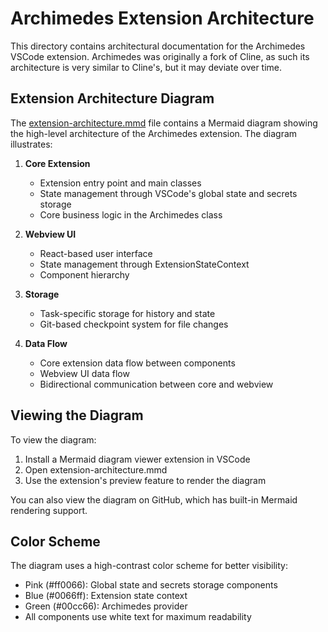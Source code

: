 # Archimedes Extension Architecture

This directory contains architectural documentation for the Archimedes VSCode extension. Archimedes was originally a fork of Cline, as such its architecture is very similar to Cline's, but it may deviate over time.

## Extension Architecture Diagram

The [extension-architecture.mmd](./extension-architecture.mmd) file contains a Mermaid diagram showing the high-level architecture of the Archimedes extension. The diagram illustrates:

1. **Core Extension**
   - Extension entry point and main classes
   - State management through VSCode's global state and secrets storage
   - Core business logic in the Archimedes class

2. **Webview UI**
   - React-based user interface
   - State management through ExtensionStateContext
   - Component hierarchy

3. **Storage**
   - Task-specific storage for history and state
   - Git-based checkpoint system for file changes

4. **Data Flow**
   - Core extension data flow between components
   - Webview UI data flow
   - Bidirectional communication between core and webview

## Viewing the Diagram

To view the diagram:
1. Install a Mermaid diagram viewer extension in VSCode
2. Open extension-architecture.mmd
3. Use the extension's preview feature to render the diagram

You can also view the diagram on GitHub, which has built-in Mermaid rendering support.

## Color Scheme

The diagram uses a high-contrast color scheme for better visibility:
- Pink (#ff0066): Global state and secrets storage components
- Blue (#0066ff): Extension state context
- Green (#00cc66): Archimedes provider
- All components use white text for maximum readability

